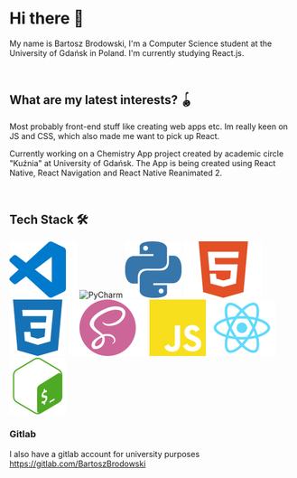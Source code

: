 # Hi there 👋

My name is Bartosz Brodowski, I'm a Computer Science student at the University of Gdańsk in Poland.
I'm currently studying React.js.

<br />

## What are my latest interests? :yo_yo:

Most probably front-end stuff like creating web apps etc. Im really keen on JS and CSS,
which also made me want to pick up React.

Currently working on a Chemistry App project created by academic circle "Kuźnia" at University of Gdańsk.
The App is being created using React Native, React Navigation and React Native Reanimated 2.

<br />

## Tech Stack :hammer_and_wrench:

<div float="left">
  <img src="./icons/VSCode.svg" alt="Visual Studio Code">
  <img src="https://upload.wikimedia.org/wikipedia/commons/1/1d/PyCharm_Icon.svg" width="60px" height="50px" alt="PyCharm">
  <img src="./icons/Python.svg" alt="Python">
  <img src="./icons/HTML.svg" alt="HTML5">
  <img src="./icons/CSS.svg" alt="CSS">
  <img src="./icons/SASS.svg" alt="SASS">
  <img src="./icons/JavaScript.svg" alt="JavaScript">
  <img src="./icons/React.svg" alt="React">
  <img src="./icons/Bash.svg" alt="Bash">
</div>


### Gitlab
I also have a gitlab account for university purposes
https://gitlab.com/BartoszBrodowski
